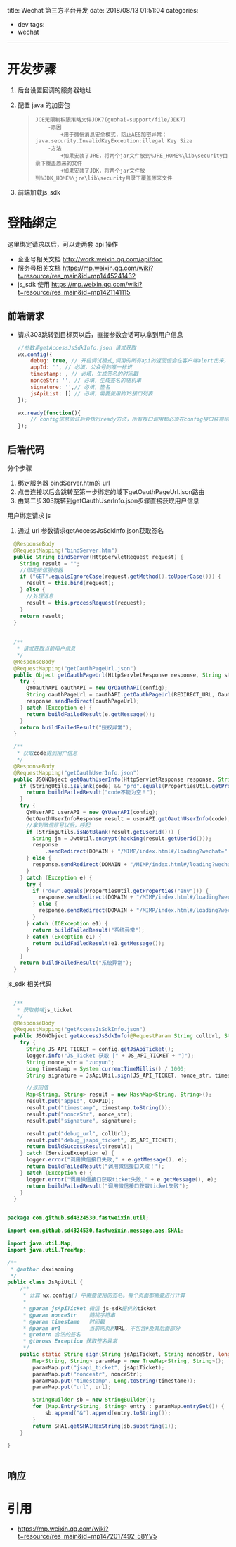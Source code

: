 title: Wechat 第三方平台开发
date: 2018/08/13 01:51:04
categories:
- dev
tags:
-  wechat
------

# 开发步骤

1. 后台设置回调的服务器地址

2. 配置 java 的加密包

   > ```
   > JCE无限制权限策略文件JDK7(guohai-support/file/JDK7)
   >     -原因
   >         +用于微信消息安全模式，防止AES加密异常：java.security.InvalidKeyException:illegal Key Size
   >     -方法
   >         +如果安装了JRE，将两个jar文件放到%JRE_HOME%\lib\security目录下覆盖原来的文件
   >         +如果安装了JDK，将两个jar文件放到%JDK_HOME%\jre\lib\security目录下覆盖原来文件
   > ```

3. 前端加载js_sdk

# 登陆绑定

这里绑定请求以后，可以走两套 api 操作

* 企业号相关文档 http://work.weixin.qq.com/api/doc
* 服务号相关文档 https://mp.weixin.qq.com/wiki?t=resource/res_main&id=mp1445241432
* js_sdk 使用 https://mp.weixin.qq.com/wiki?t=resource/res_main&id=mp1421141115

## 前端请求

* 请求303跳转到目标页以后，直接参数会话可以拿到用户信息

  

  ```javascript
  //参数走getAccessJsSdkInfo.json 请求获取
  wx.config({
      debug: true, // 开启调试模式,调用的所有api的返回值会在客户端alert出来，若要查看传入的参数，可以在pc端打开，参数信息会通过log打出，仅在pc端时才会打印。
      appId: '', // 必填，公众号的唯一标识
      timestamp: , // 必填，生成签名的时间戳
      nonceStr: '', // 必填，生成签名的随机串
      signature: '',// 必填，签名
      jsApiList: [] // 必填，需要使用的JS接口列表
  });
  
  wx.ready(function(){
      // config信息验证后会执行ready方法，所有接口调用都必须在config接口获得结果之后，config是一个客户端的异步操作，所以如果需要在页面加载时就调用相关接口，则须把相关接口放在ready函数中调用来确保正确执行。对于用户触发时才调用的接口，则可以直接调用，不需要放在ready函数中。
  });
  
  
  ```

  

## 后端代码

分个步骤

1. 绑定服务器 bindServer.htm的 url
2.  点击连接以后会跳转至第一步绑定的域下getOauthPageUrl.json路由
3. 由第二步303跳转到getOauthUserInfo.json步骤直接获取用户信息

用户绑定请求 js

1. 通过 url 参数请求getAccessJsSdkInfo.json获取签名

```java
  @ResponseBody
  @RequestMapping("bindServer.htm")
  public String bindServer(HttpServletRequest request) {
    String result = "";
    //绑定微信服务器
    if ("GET".equalsIgnoreCase(request.getMethod().toUpperCase())) {
      result = this.bind(request);
    } else {
      //处理消息
      result = this.processRequest(request);
    }
    return result;
  }
  
  
  /**
   * 请求获取当前用户信息
   */
  @ResponseBody
  @RequestMapping("getOauthPageUrl.json")
  public Object getOauthPageUrl(HttpServletResponse response, String state) {
    try {
      QYOauthAPI oauthAPI = new QYOauthAPI(config);
      String oauthPageUrl = oauthAPI.getOauthPageUrl(REDIRECT_URL, OauthScope.SNSAPI_BASE, state);
      response.sendRedirect(oauthPageUrl);
    } catch (Exception e) {
      return buildFailedResult(e.getMessage());
    }
    return buildFailedResult("授权异常");
  }

  /**
   * 获取code得到用户信息
   */
  @ResponseBody
  @RequestMapping("getOauthUserInfo.json")
  public JSONObject getOauthUserInfo(HttpServletResponse response, String code, String state, String ticket) {
    if (StringUtils.isBlank(code) && "prd".equals(PropertiesUtil.getProperties("env"))) {
      return buildFailedResult("code不能为空！");
    }
    try {
      QYUserAPI userAPI = new QYUserAPI(config);
      GetOauthUserInfoResponse result = userAPI.getOauthUserInfo(code);
      //拿到微信账号以后，呼起
      if (StringUtils.isNotBlank(result.getUserid())) {
        String jm = JwtUtil.encrypt(hacking(result.getUserid()));
        response
            .sendRedirect(DOMAIN + "/MIMP/index.html#/loading?wechat=" + jm + "&date=" + System.currentTimeMillis());
      } else {
        response.sendRedirect(DOMAIN + "/MIMP/index.html#/loading?wechat=error");
      }
    } catch (Exception e) {
      try {
        if ("dev".equals(PropertiesUtil.getProperties("env"))) {
          response.sendRedirect(DOMAIN + "/MIMP/index.html#/loading?wechat=" + JwtUtil.encrypt("rany"));
        } else {
          response.sendRedirect(DOMAIN + "/MIMP/index.html#/loading?wechat=error");
        }
      } catch (IOException e1) {
        return buildFailedResult("系统异常");
      } catch (Exception e1) {
        return buildFailedResult(e1.getMessage());
      }
    }
    return buildFailedResult("系统异常");
  }

```

js_sdk 相关代码

```java

  /**
   * 获取前端js_ticket
   */
  @ResponseBody
  @RequestMapping("getAccessJsSdkInfo.json")
  public JSONObject getAccessJsSdkInfo(@RequestParam String collUrl, String invalid) {
    try {
      String JS_API_TICKET = config.getJsApiTicket();
      logger.info("JS_Ticket 获取 [" + JS_API_TICKET + "]");
      String nonce_str = "zuoyun";
      Long timestamp = System.currentTimeMillis() / 1000;
      String signature = JsApiUtil.sign(JS_API_TICKET, nonce_str, timestamp, collUrl);

      //返回值
      Map<String, String> result = new HashMap<String, String>();
      result.put("appId", CORPID);
      result.put("timestamp", timestamp.toString());
      result.put("nonceStr", nonce_str);
      result.put("signature", signature);

      result.put("debug_url", collUrl);
      result.put("debug_jsapi_ticket", JS_API_TICKET);
      return buildSuccessResult(result);
    } catch (ServiceException e) {
      logger.error("调用微信接口失败," + e.getMessage(), e);
      return buildFailedResult("调用微信接口失败！");
    } catch (Exception e) {
      logger.error("调用微信接口获取ticket失败," + e.getMessage(), e);
      return buildFailedResult("调用微信接口获取ticket失败");
    }
  }


package com.github.sd4324530.fastweixin.util;

import com.github.sd4324530.fastweixin.message.aes.SHA1;

import java.util.Map;
import java.util.TreeMap;

/**
 * @author daxiaoming
 */
public class JsApiUtil {
    /**
     * 计算 wx.config() 中需要使用的签名。每个页面都需要进行计算
     *
     * @param jsApiTicket 微信 js-sdk提供的ticket
     * @param nonceStr    随机字符串
     * @param timestame   时间戳
     * @param url         当前网页的URL，不包含#及其后面部分
     * @return 合法的签名
     * @throws Exception 获取签名异常
     */
    public static String sign(String jsApiTicket, String nonceStr, long timestame, String url) throws Exception {
        Map<String, String> paramMap = new TreeMap<String, String>();
        paramMap.put("jsapi_ticket", jsApiTicket);
        paramMap.put("noncestr", nonceStr);
        paramMap.put("timestamp", Long.toString(timestame));
        paramMap.put("url", url);

        StringBuilder sb = new StringBuilder();
        for (Map.Entry<String, String> entry : paramMap.entrySet()) {
            sb.append("&").append(entry.toString());
        }
        return SHA1.getSHA1HexString(sb.substring(1));
    }

}
  
```

## 响应

# 引用

* https://mp.weixin.qq.com/wiki?t=resource/res_main&id=mp1472017492_58YV5